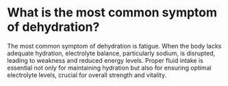 # What is the most common symptom of dehydration?

The most common symptom of dehydration is fatigue. When the body lacks adequate hydration, electrolyte balance, particularly sodium, is disrupted, leading to weakness and reduced energy levels. Proper fluid intake is essential not only for maintaining hydration but also for ensuring optimal electrolyte levels, crucial for overall strength and vitality.